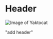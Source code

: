  # Header
![Image of Yaktocat](https://octodex.github.com/images/yaktocat.png)










 "add header"
